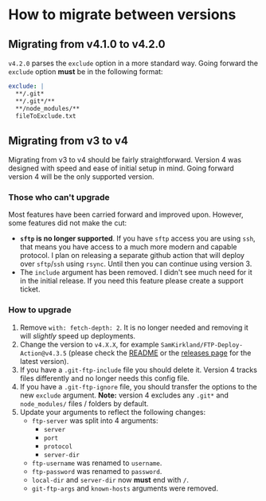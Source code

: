 # How to migrate between versions

## Migrating from v4.1.0 to v4.2.0

`v4.2.0` parses the `exclude` option in a more standard way. Going forward the `exclude` option **must** be in the following format:

```yml
exclude: |
  **/.git*
  **/.git*/**
  **/node_modules/**
  fileToExclude.txt
```

## Migrating from v3 to v4

Migrating from v3 to v4 should be fairly straightforward. Version 4 was designed with speed and ease of initial setup in mind. Going forward version 4 will be the only supported version.

### Those who can't upgrade

Most features have been carried forward and improved upon. However, some features did not make the cut:
- **`sftp` is no longer supported**. If you have `sftp` access you are using `ssh`, that means you have access to a much more modern and capable protocol. I plan on releasing a separate github action that will deploy over `sftp`/`ssh` using `rsync`. Until then you can continue using version 3.
- The `include` argument has been removed. I didn't see much need for it in the initial release. If you need this feature please create a support ticket.

### How to upgrade

1. Remove `with: fetch-depth: 2`. It is no longer needed and removing it will _slightly_ speed up deployments.
2. Change the version to `v4.X.X`, for example `SamKirkland/FTP-Deploy-Action@v4.3.5` (please check the [README](https://github.com/SamKirkland/FTP-Deploy-Action/blob/master/README.md) or the [releases page](https://github.com/SamKirkland/FTP-Deploy-Action/releases/latest) for the latest version).
3. If you have a `.git-ftp-include` file you should delete it. Version 4 tracks files differently and no longer needs this config file.
4. If you have a `.git-ftp-ignore` file, you should transfer the options to the new `exclude` argument. **Note:** version 4 excludes any `.git*` and `node_modules/` files / folders by default.
5. Update your arguments to reflect the following changes:
    - `ftp-server` was split into 4 arguments:
        - `server`
        - `port`
        - `protocol`
        - `server-dir`
    - `ftp-username` was renamed to `username`.
    - `ftp-password` was renamed to `password`.
    - `local-dir` and `server-dir` now **must** end with `/`.
    - `git-ftp-args` and `known-hosts` arguments were removed.
